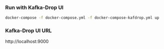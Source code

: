 ### Run with Kafka-Drop UI

```bash
docker-compose -f docker-compose.yml -f docker-compose-kafdrop.yml up
```

### Kafka-Drop UI URL

http://localhost:9000
